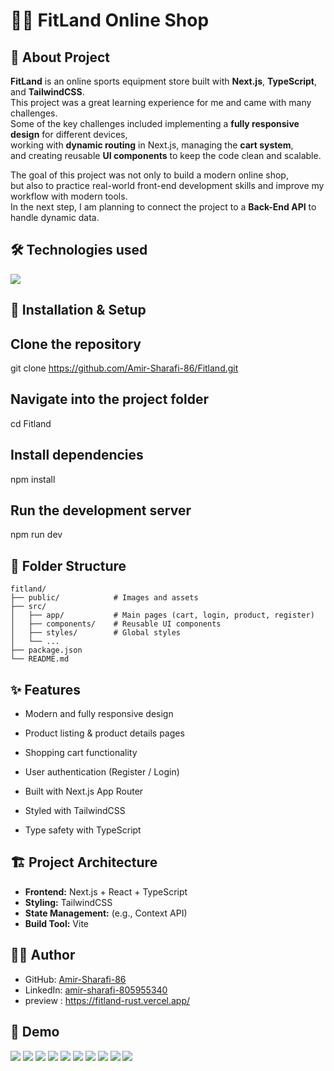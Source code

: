 # 🏋️‍♂️ FitLand Online Shop  






##  📖   About Project
**FitLand** is an online sports equipment store built with **Next.js**, **TypeScript**, and **TailwindCSS**.  
This project was a great learning experience for me and came with many challenges.  
Some of the key challenges included implementing a **fully responsive design** for different devices,  
working with **dynamic routing** in Next.js, managing the **cart system**,  
and creating reusable **UI components** to keep the code clean and scalable.  


The goal of this project was not only to build a modern online shop,  
but also to practice real-world front-end development skills and improve my workflow with modern tools.  
In the next step, I am planning to connect the project to a **Back-End API** to handle dynamic data.


## 🛠️ Technologies used   

  <img src="https://skillicons.dev/icons?i=html,css,js,tailwind,vite,react,nextjs,typescript"> 


## 🚀 Installation & Setup  

## Clone the repository
git clone https://github.com/Amir-Sharafi-86/Fitland.git

## Navigate into the project folder
cd Fitland

## Install dependencies
npm install

## Run the development server
npm run dev

## 📂 Folder Structure


```text
fitland/
├── public/            # Images and assets
├── src/
│   ├── app/           # Main pages (cart, login, product, register)
│   ├── components/    # Reusable UI components
│   ├── styles/        # Global styles
│   └── ...
├── package.json
└── README.md
```



## ✨ Features
- Modern and fully responsive design

- Product listing & product details pages

- Shopping cart functionality

- User authentication (Register / Login)

- Built with Next.js App Router

- Styled with TailwindCSS

- Type safety with TypeScript


## 🏗️ Project Architecture
- **Frontend:** Next.js + React + TypeScript  
- **Styling:** TailwindCSS  
- **State Management:** (e.g., Context API)  
- **Build Tool:** Vite  


## 👨‍💻 Author
- GitHub: [Amir-Sharafi-86](https://github.com/Amir-Sharafi-86)
- LinkedIn: [amir-sharafi-805955340](https://www.linkedin.com/in/amir-sharafi-805955340/)
- preview : https://fitland-rust.vercel.app/

## 🎥 Demo 
<img src="/fitland-next/public/demo/Screenshot (354).png" />
<img src="/fitland-next/public/demo/Screenshot (355).png" />
<img src="/fitland-next/public/demo/Screenshot (356).png" />
<img src="/fitland-next/public/demo/Screenshot (357).png" />
<img src="/fitland-next/public/demo/Screenshot (358).png" />
<img src="/fitland-next/public/demo/Screenshot (359).png" />
<img src="/fitland-next/public/demo/Screenshot (360).png" />
<img src="/fitland-next/public/demo/Screenshot (361).png" />
<img src="/fitland-next/public/demo/Screenshot (362).png" />
<img src="/fitland-next/public/demo/Screenshot (363).png" />
